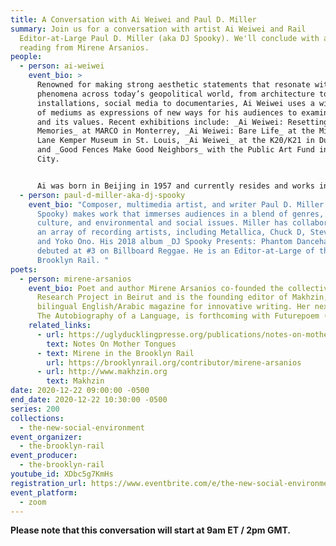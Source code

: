 ```yaml
---
title: A Conversation with Ai Weiwei and Paul D. Miller
summary: Join us for a conversation with artist Ai Weiwei and Rail
  Editor-at-Large Paul D. Miller (aka DJ Spooky). We'll conclude with a poetry
  reading from Mirene Arsanios.
people:
  - person: ai-weiwei
    event_bio: >
      Renowned for making strong aesthetic statements that resonate with timely
      phenomena across today’s geopolitical world, from architecture to
      installations, social media to documentaries, Ai Weiwei uses a wide range
      of mediums as expressions of new ways for his audiences to examine society
      and its values. Recent exhibitions include: _Ai Weiwei: Resetting
      Memories_ at MARCO in Monterrey, _Ai Weiwei: Bare Life_ at the Mildred
      Lane Kemper Museum in St. Louis, _Ai Weiwei_ at the K20/K21 in Dusseldorf,
      and _Good Fences Make Good Neighbors_ with the Public Art Fund in New York
      City.


      Ai was born in Beijing in 1957 and currently resides and works in Berlin. Ai is the recipient of the 2015 Ambassador of Conscience Award from Amnesty International and the 2012 Václav Havel Prize for Creative Dissent from the Human Rights Foundation.
  - person: paul-d-miller-aka-dj-spooky
    event_bio: "Composer, multimedia artist, and writer Paul D. Miller (aka DJ
      Spooky) makes work that immerses audiences in a blend of genres, global
      culture, and environmental and social issues. Miller has collaborated with
      an array of recording artists, including Metallica, Chuck D, Steve Reich,
      and Yoko Ono. His 2018 album _DJ Spooky Presents: Phantom Dancehall_
      debuted at #3 on Billboard Reggae. He is an Editor-at-Large of the
      Brooklyn Rail. "
poets:
  - person: mirene-arsanios
    event_bio: Poet and author Mirene Arsanios co-founded the collective 98weeks
      Research Project in Beirut and is the founding editor of Makhzin, a
      bilingual English/Arabic magazine for innovative writing. Her next book,
      The Autobiography of a Language, is forthcoming with Futurepoem (2021).
    related_links:
      - url: https://uglyducklingpresse.org/publications/notes-on-mother-tongues/
        text: Notes On Mother Tongues
      - text: Mirene in the Brooklyn Rail
        url: https://brooklynrail.org/contributor/mirene-arsanios
      - url: http://www.makhzin.org
        text: Makhzin
date: 2020-12-22 09:00:00 -0500
end_date: 2020-12-22 10:30:00 -0500
series: 200
collections:
  - the-new-social-environment
event_organizer:
  - the-brooklyn-rail
event_producer:
  - the-brooklyn-rail
youtube_id: XDbc5g7KmHs
registration_url: https://www.eventbrite.com/e/the-new-social-environment-200-ai-weiwei-tickets-132189980791
event_platform:
  - zoom
---
```

**Please note that this conversation will start at 9am ET / 2pm GMT.**